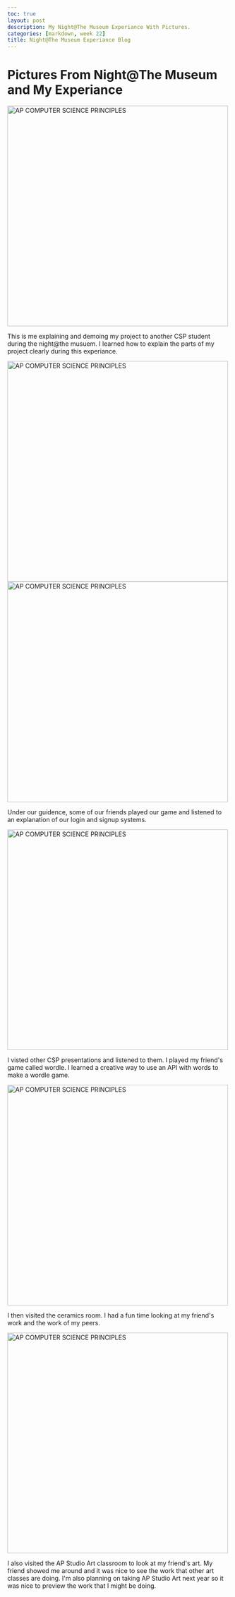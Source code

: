 ```yaml
---
toc: true
layout: post
description: My Night@The Museum Experiance With Pictures. 
categories: [markdown, week 22]
title: Night@The Museum Experiance Blog 
--- 
```


# Pictures From Night@The Museum and My Experiance
<img src="{{site.baseurl}}/images/uno.png" alt="AP COMPUTER SCIENCE PRINCIPLES" width="500" height="500"> 

This is me explaining and demoing my project to another CSP student during the night@the musuem. I learned how to explain the parts of my project clearly during this experiance. 

<img src="{{site.baseurl}}/images/tres.png" alt="AP COMPUTER SCIENCE PRINCIPLES" width="500" height="500"> 
<img src="{{site.baseurl}}/images/cuatro.png" alt="AP COMPUTER SCIENCE PRINCIPLES" width="500" height="500"> 

Under our guidence, some of our friends played our game and listened to an explanation of our login and signup systems. 

<img src="{{site.baseurl}}/images/cinco.png" alt="AP COMPUTER SCIENCE PRINCIPLES" width="500" height="500"> 

I visted other CSP presentations and listened to them. I played my friend's game called wordle. I learned a creative way to use an API with words to make a wordle game.

<img src="{{site.baseurl}}/images/siete.png" alt="AP COMPUTER SCIENCE PRINCIPLES" width="500" height="500"> 

I then visited the ceramics room. I had a fun time looking at my friend's work and the work of my peers. 

<img src="{{site.baseurl}}/images/ocho.png" alt="AP COMPUTER SCIENCE PRINCIPLES" width="500" height="500"> 

I also visited the AP Studio Art classroom to look at my friend's art. My friend showed me around and it was nice to see the work that other art classes are doing. I'm also planning on taking AP Studio Art next year so it was nice to preview the work that I might be doing. 